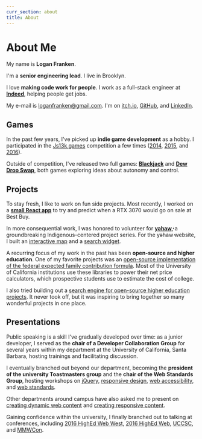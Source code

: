 ```yaml
---
curr_section: about
title: About
---
```


# About Me

My name is **Logan Franken**.

I'm a **senior engineering lead**. I live in Brooklyn.

I love **making code work for people**. I work as a full-stack
engineer at **[Indeed](https://www.indeed.com/)**, helping people get jobs.

My e-mail is [loganfranken@gmail.com](mailto:loganfranken@gmail.com).
I'm on [itch.io](https://loganfranken.itch.io/),
[GitHub](https://github.com/loganfranken), and
[LinkedIn](https://www.linkedin.com/in/loganfranken/).

## Games

In the past few years, I've picked up **indie game development**
as a hobby. I participated in the <a href="https://js13kgames.com/">Js13k games</a>
competition a few times (<a href="https://js13kgames.com/entries/elum" aria-label="2014 Js13k entry">2014</a>,
<a href="https://js13kgames.com/entries/paratec-systems" aria-label="2015 Js13k entry">2015</a>, and
<a href="https://js13kgames.com/entries/control" aria-label="2016 Js13k entry">2016</a>).

Outside of competition, I've released two full games:
**<a href="https://www.loganfranken.com/blog/1582/blackjack/">Blackjack</a>**
and **<a href="https://www.loganfranken.com/blog/1660/dew-drop-swap/">Dew Drop Swap</a>**, 
both games exploring ideas about autonomy and control.

## Projects

To stay fresh, I like to work on fun side projects. Most recently, I worked on a
**<a href="https://github.com/loganfranken/best-buy-rtx-3070" aria-label="Best Buy RTX 3070 Drop Predictor">small React app</a>**
to try and predict when a RTX 3070 would go on sale at Best Buy.

In more consequential work, I was honored to volunteer for **<a href="https://yehawshow.com/">yəhaw̓</a>**,
a groundbreaking Indigenous-centered project series. For the yəhaw̓ website,
I built an <a href="https://github.com/loganfranken/yehaw-map" aria-label="GitHub page for the yəhaw̓ map project">interactive map</a> and
a <a href="https://github.com/loganfranken/yehaw-search" aria-label="GitHub page for the yəhaw̓ search project">search widget</a>.

A recurring focus of my work in the past has been **open-source and higher education**.
One of my favorite projects was an <a href="https://github.com/ucsbfinaid">open-source implementation of the
federal expected family contribution formula</a>. Most of the University of California institutions use these
libraries to power their net price calculators, which prospective students use to estimate the cost of college.

I also tried building out a <a href="https://github.com/universitycommons/">search engine for open-source
higher education projects</a>. It never took off, but it was inspiring to bring together so many wonderful
projects in one place.

## Presentations

Public speaking is a skill I've gradually developed over time: as a junior
developer, I served as the **chair of a Developer Collaboration Group** for
several years within my department at the University of California, Santa Barbara,
hosting trainings and facilitating discussion.

I eventually branched out beyond our department, becoming the
**president of the university Toastmasters group** and the
**chair of the Web Standards Group**, hosting workshops on
<a href="https://www.loganfranken.com/blog/392/jquery-javascript-made-easy/" aria-label="UCSB Web Standards Group jQuery workshop">jQuery</a>,
<a href="https://www.loganfranken.com/blog/429/introduction-to-responsive-design/" aria-label="UCSB Web Standards Group responsive design workshop">responsive design</a>,
<a href="https://www.loganfranken.com/blog/496/introduction-to-web-accessibility/" aria-label="UCSB Web Standards Group web accessibility workshop">web accessibility</a>,
and <a href="https://www.loganfranken.com/blog/532/overview-of-web-standards/" aria-label="UCSB Web Standards Group web standards workshop">web standards</a>.

Other departments around campus have also asked me to present on
<a href="https://www.loganfranken.com/blog/675/creating-dynamic-web-content/">creating dynamic web content</a>
and <a href="https://www.loganfranken.com/blog/400/creating-responsive-content/">creating responsive content</a>.

Gaining confidence within the university, I finally branched out to talking at conferences,
including <a href="https://www.loganfranken.com/blog/1375/there-is-no-open-source-higher-education-ecosystem/">2016 HighEd Web West</a>,
<a href="https://www.loganfranken.com/blog/1460/the-stories-our-systems-tell/">2016 HighEd Web</a>,
<a href="https://www.loganfranken.com/blog/397/uccsc-talks/">UCCSC</a>, and
<a href="https://www.loganfranken.com/blog/420/mmwcon-2013/">MMWCon</a>.